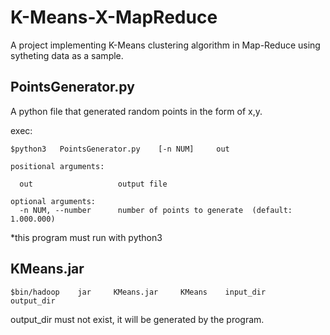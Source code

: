 # K-Means-X-MapReduce
A project implementing K-Means clustering algorithm in Map-Reduce using sytheting data as a sample.

## PointsGenerator.py
A python file that generated random points in the form of x,y.

exec: 
```console
$python3   PointsGenerator.py    [-n NUM]     out

positional arguments: 

  out                   output file
  
optional arguments:
  -n NUM, --number      number of points to generate  (default: 1.000.000)
```
*this program must run with python3


## KMeans.jar

```console
$bin/hadoop    jar     KMeans.jar     KMeans    input_dir     output_dir
```
output_dir   must not exist, it will be generated by the program.
